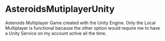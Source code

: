 # AsteroidsMutiplayerUnity
Asteroids Multiplayer Game created with the Unity Engine. 
Only the Local Multiplayer is functional because the other option
would require me to have a Unity Service on my account active all the time.

